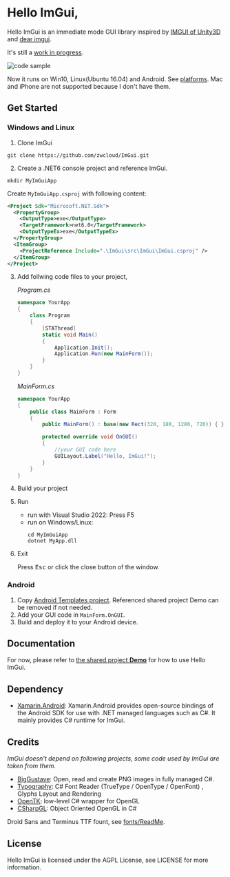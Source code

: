 Hello ImGui,
============

Hello ImGui is an immediate mode GUI library inspired by [IMGUI of Unity3D](https://docs.unity3d.com/Manual/GUIScriptingGuide.html) and [dear imgui](https://github.com/ocornut/imgui).

It's still a [work in progress](https://github.com/zwcloud/ImGui/projects/10).

![code sample](https://raw.githubusercontent.com/wiki/zwcloud/imgui/images/code_sample.png)

Now it runs on Win10, Linux(Ubuntu 16.04) and Android. See [platforms](https://github.com/zwcloud/ImGui/wiki/Platforms). Mac and iPhone are not supported because I don't have them.

## Get Started

### Windows and Linux
1. Clone ImGui

```
git clone https://github.com/zwcloud/ImGui.git
```

2. Create a .NET6 console project and reference ImGui.
```
mkdir MyImGuiApp
```
Create `MyImGuiApp.csproj` with following content:
```xml
<Project Sdk="Microsoft.NET.Sdk">
  <PropertyGroup>
    <OutputType>exe</OutputType>
    <TargetFramework>net6.0</TargetFramework>
    <OutputTypeEx>exe</OutputTypeEx>
  </PropertyGroup>
  <ItemGroup>
    <ProjectReference Include=".\ImGui\src\ImGui\ImGui.csproj" />
  </ItemGroup>
</Project>
```

3. Add follwing code files to your project,

    *Program.cs*
    ```C#
    namespace YourApp
    {
        class Program
        {
            [STAThread]
            static void Main()
            {
                Application.Init();
                Application.Run(new MainForm());
            }
        }
    }
    ```

    *MainForm.cs*
    ```C#
    namespace YourApp
    {
        public class MainForm : Form
        {
            public MainForm() : base(new Rect(320, 180, 1280, 720)) { }

            protected override void OnGUI()
            {
                //your GUI code here
                GUILayout.Label("Hello, ImGui!");
            }
        }
    }
    ```

4. Build your project

5. Run
    * run with Visual Studio 2022: Press F5
    * run on Windows/Linux:
        ```
        cd MyImGuiApp
        dotnet MyApp.dll
       ```

6. Exit

    Press <kbd>Esc</kbd> or click the close button of the window.

### Android

1. Copy [Android Templates project](https://github.com/zwcloud/ImGui/tree/master/templates/AndroidTemplate). Referenced shared project Demo can be removed if not needed.
2. Add your GUI code in `MainForm.OnGUI`.
3. Build and deploy it to your Android device.

## Documentation

For now, please refer to [the shared project __Demo__](https://github.com/zwcloud/ImGui/tree/master/templates/Demo) for how to use Hello ImGui.

## Dependency

* [Xamarin.Android](https://github.com/xamarin/xamarin-android): Xamarin.Android provides open-source bindings of the Android SDK for use with .NET managed languages such as C#. It mainly provides C# runtime for ImGui.

## Credits

*ImGui doesn't depend on following projects, some code used by ImGui are taken from them.*

* [BigGustave](https://github.com/EliotJones/BigGustave): Open, read and create PNG images in fully managed C#.
* [Typography](https://github.com/LayoutFarm/Typography): C# Font Reader (TrueType / OpenType / OpenFont) , Glyphs Layout and Rendering
* [OpenTK](https://github.com/opentk/opentk): low-level C# wrapper for OpenGL
* [CSharpGL](https://github.com/bitzhuwei/CSharpGL): Object Oriented OpenGL in C#

Droid Sans and Terminus TTF fount, see [fonts/ReadMe](https://github.com/zwcloud/ImGui/blob/master/src/ImGui/assets/fonts/ReadMe.md).

## License

Hello ImGui is licensed under the AGPL License, see LICENSE for more information.
